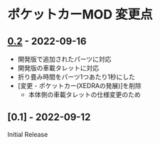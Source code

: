 # ポケットカーMOD 変更点

## [0.2] - 2022-09-16
- 開発版で追加されたパーツに対応
- 開発版の車載タレットに対応
- 折り畳み時間をパーツ1つあたり1秒にした
- [変更 - ポケットカー(XEDRAの発展)]を削除
    - 本体側の車載タレットの仕様変更のため

## [0.1] - 2022-09-12
Initial Release

[0.2]: https://github.com/tlshtivo053153/cdda-pocket-vehicle/compare/v0.1...v0.2
